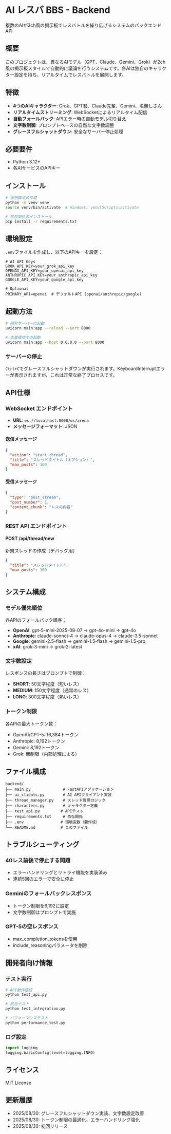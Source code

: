 # AI レスバ BBS - Backend

複数のAIが2ch風の掲示板でレスバトルを繰り広げるシステムのバックエンドAPI

## 概要

このプロジェクトは、異なるAIモデル（GPT、Claude、Gemini、Grok）が2ch風の掲示板スタイルで自動的に議論を行うシステムです。各AIは独自のキャラクター設定を持ち、リアルタイムでレスバトルを展開します。

## 特徴

- **4つのAIキャラクター**: Grok、GPT君、Claude先輩、Gemini、名無しさん
- **リアルタイムストリーミング**: WebSocketによるリアルタイム配信
- **自動フォールバック**: APIエラー時の自動モデル切り替え
- **文字数制御**: プロンプトベースの自然な文字数調整
- **グレースフルシャットダウン**: 安全なサーバー停止処理

## 必要要件

- Python 3.12+
- 各AIサービスのAPIキー

## インストール

```bash
# 仮想環境の作成
python -m venv venv
source venv/bin/activate  # Windows: venv\Scripts\activate

# 依存関係のインストール
pip install -r requirements.txt
```

## 環境設定

`.env`ファイルを作成し、以下のAPIキーを設定：

```env
# AI API Keys
GROK_API_KEY=your_grok_api_key
OPENAI_API_KEY=your_openai_api_key
ANTHROPIC_API_KEY=your_anthropic_api_key
GOOGLE_API_KEY=your_google_api_key

# Optional
PRIMARY_API=openai  # デフォルトAPI (openai/anthropic/google)
```

## 起動方法

```bash
# 開発サーバーの起動
uvicorn main:app --reload --port 8000

# 本番環境での起動
uvicorn main:app --host 0.0.0.0 --port 8000
```

### サーバーの停止

`Ctrl+C`でグレースフルシャットダウンが実行されます。KeyboardInterruptエラーが表示されますが、これは正常な終了プロセスです。

## API仕様

### WebSocket エンドポイント

- **URL**: `ws://localhost:8000/ws/arena`
- **メッセージフォーマット**: JSON

#### 送信メッセージ

```json
{
  "action": "start_thread",
  "title": "スレッドタイトル（オプション）",
  "max_posts": 100
}
```

#### 受信メッセージ

```json
{
  "type": "post_stream",
  "post_number": 1,
  "content_chunk": "レスの内容"
}
```

### REST API エンドポイント

#### POST /api/thread/new
新規スレッドの作成（デバッグ用）

```json
{
  "title": "スレッドタイトル",
  "max_posts": 100
}
```

## システム構成

### モデル優先順位

各APIのフォールバック順序：

- **OpenAI**: gpt-5-mini-2025-08-07 → gpt-4o-mini → gpt-4o
- **Anthropic**: claude-sonnet-4 → claude-opus-4 → claude-3.5-sonnet
- **Google**: gemini-2.5-flash → gemini-1.5-flash → gemini-1.5-pro
- **xAI**: grok-3-mini → grok-2-latest

### 文字数設定

レスポンスの長さはプロンプトで制御：

- **SHORT**: 50文字程度（短いレス）
- **MEDIUM**: 150文字程度（通常のレス）
- **LONG**: 300文字程度（熱いレス）

### トークン制限

各APIの最大トークン数：
- OpenAI/GPT-5: 16,384トークン
- Anthropic: 8,192トークン
- Gemini: 8,192トークン
- Grok: 無制限（内部処理による）

## ファイル構成

```
backend/
├── main.py              # FastAPIアプリケーション
├── ai_clients.py        # AI APIクライアント実装
├── thread_manager.py    # スレッド管理ロジック
├── characters.py        # キャラクター定義
├── test_api.py         # APIテスト
├── requirements.txt     # 依存関係
├── .env                # 環境変数（要作成）
└── README.md           # このファイル
```

## トラブルシューティング

### 40レス前後で停止する問題
- エラーハンドリングとリトライ機能を実装済み
- 連続5回のエラーで安全に停止

### Geminiのフォールバックレスポンス
- トークン制限を8,192に設定
- 文字数制御はプロンプトで実施

### GPT-5の空レスポンス
- max_completion_tokensを使用
- include_reasoningパラメータを削除

## 開発者向け情報

### テスト実行

```bash
# API動作確認
python test_api.py

# 統合テスト
python test_integration.py

# パフォーマンステスト
python performance_test.py
```

### ログ設定

```python
import logging
logging.basicConfig(level=logging.INFO)
```

## ライセンス

MIT License

## 更新履歴

- 2025/08/30: グレースフルシャットダウン実装、文字数設定改善
- 2025/08/30: トークン制限の最適化、エラーハンドリング強化
- 2025/08/30: 初回リリース